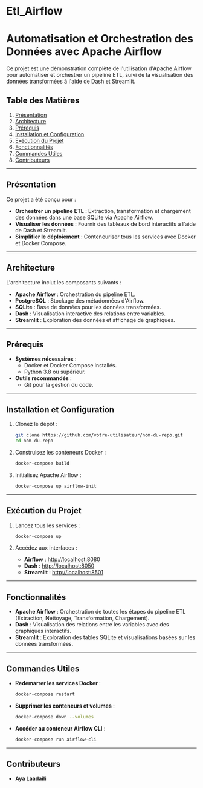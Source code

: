 # Etl_Airflow
# Automatisation et Orchestration des Données avec Apache Airflow

Ce projet est une démonstration complète de l'utilisation d'Apache Airflow pour automatiser et orchestrer un pipeline ETL, suivi de la visualisation des données transformées à l'aide de Dash et Streamlit.

## Table des Matières

1. [Présentation](#présentation)
2. [Architecture](#architecture)
3. [Prérequis](#prérequis)
4. [Installation et Configuration](#installation-et-configuration)
5. [Exécution du Projet](#exécution-du-projet)
6. [Fonctionnalités](#fonctionnalités)
7. [Commandes Utiles](#commandes-utiles)
8. [Contributeurs](#contributeurs)

---

## Présentation

Ce projet a été conçu pour :

- **Orchestrer un pipeline ETL** : Extraction, transformation et chargement des données dans une base SQLite via Apache Airflow.
- **Visualiser les données** : Fournir des tableaux de bord interactifs à l'aide de Dash et Streamlit.
- **Simplifier le déploiement** : Conteneuriser tous les services avec Docker et Docker Compose.

---

## Architecture

L'architecture inclut les composants suivants :

- **Apache Airflow** : Orchestration du pipeline ETL.
- **PostgreSQL** : Stockage des métadonnées d'Airflow.
- **SQLite** : Base de données pour les données transformées.
- **Dash** : Visualisation interactive des relations entre variables.
- **Streamlit** : Exploration des données et affichage de graphiques.

---

## Prérequis

- **Systèmes nécessaires** :
  - Docker et Docker Compose installés.
  - Python 3.8 ou supérieur.
- **Outils recommandés** :
  - Git pour la gestion du code.

---

## Installation et Configuration

1. Clonez le dépôt :

   ```bash
   git clone https://github.com/votre-utilisateur/nom-du-repo.git
   cd nom-du-repo
   ```

2. Construisez les conteneurs Docker :

   ```bash
   docker-compose build
   ```

3. Initialisez Apache Airflow :

   ```bash
   docker-compose up airflow-init
   ```

---

## Exécution du Projet

1. Lancez tous les services :

   ```bash
   docker-compose up
   ```

2. Accédez aux interfaces :

   - **Airflow** : [http://localhost:8080](http://localhost:8080)
   - **Dash** : [http://localhost:8050](http://localhost:8050)
   - **Streamlit** : [http://localhost:8501](http://localhost:8501)

---

## Fonctionnalités

- **Apache Airflow** : Orchestration de toutes les étapes du pipeline ETL (Extraction, Nettoyage, Transformation, Chargement).
- **Dash** : Visualisation des relations entre les variables avec des graphiques interactifs.
- **Streamlit** : Exploration des tables SQLite et visualisations basées sur les données transformées.

---
## Commandes Utiles

- **Redémarrer les services Docker** :

  ```bash
  docker-compose restart
  ```

- **Supprimer les conteneurs et volumes** :

  ```bash
  docker-compose down --volumes
  ```

- **Accéder au conteneur Airflow CLI** :

  ```bash
  docker-compose run airflow-cli
  ```

---

## Contributeurs

- **Aya Laadaili**
